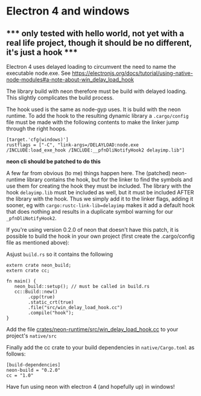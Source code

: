 Electron 4 and windows
======================


*** only tested with hello world, not yet with a real life project, though it should be no different, it's just a hook ***
----------------------------------------------------------------------

Electron 4 uses delayed loading to circumvent the need to name the executable node.exe. See https://electronjs.org/docs/tutorial/using-native-node-modules#a-note-about-win_delay_load_hook

The library build with neon therefore must be build with delayed loading. This slightly complicates the build process.

The hook used is the same as node-gyp uses. It is build with the neon runtime. To add the hook to the resulting dynamic library a `.cargo/config` file must be made with the following contents to make the linker jump through the right hoops.

```
[target.'cfg(windows)']
rustflags = ["-C", "link-args=/DELAYLOAD:node.exe /INCLUDE:load_exe_hook /INCLUDE:__pfnDliNotifyHook2 delayimp.lib"]
```

**neon cli should be patched to do this**

A few far from obvious (to me) things happen here. The (patched) neon-runtime library contains the hook, but for the linker to find the symbols and use them for creating the hook they must be included. The library with the hook `delayimp.lib` must be included as well, but it must be included AFTER the library with the hook. Thus we simply add it to the linker flags, adding it sooner, eg with `cargo:rustc-link-lib=delayimp` makes it add a default hook that does nothing and results in a duplicate symbol warning for our `_pfnDliNotifyHook2`.

If you're using version 0.2.0 of neon that doesn't have this patch, it is possible to build the hook in your own project (first create the .cargo/config file as mentioned above):

Asjust `build.rs` so it contains the following

```
extern crate neon_build;
extern crate cc;

fn main() {
   neon_build::setup(); // must be called in build.rs
   cc::Build::new()
        .cpp(true)
        .static_crt(true)
        .file("src/win_delay_load_hook.cc")
        .compile("hook");
}
```

Add the file [crates/neon-runtime/src/win_delay_load_hook.cc](https://github.com/jrd-rocks/neon/blob/electron_delay_hook/crates/neon-runtime/src/win_delay_load_hook.cc) to your project's `native/src`

Finally add the cc crate to your build dependencies in `native/Cargo.toml` as follows:

```
[build-dependencies]
neon-build = "0.2.0"
cc = "1.0"
```

Have fun using neon with electron 4 (and hopefully up) in windows!